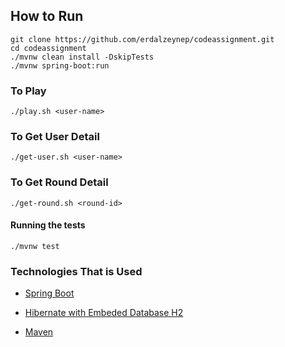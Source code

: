 ## How to Run

```
git clone https://github.com/erdalzeynep/codeassignment.git
cd codeassignment
./mvnw clean install -DskipTests
./mvnw spring-boot:run 
```

### To Play

```
./play.sh <user-name>
```

### To Get User Detail

```
./get-user.sh <user-name>
```

### To Get Round Detail

```
./get-round.sh <round-id>
```

#### Running the tests
```
./mvnw test
```
### Technologies That is Used

* [Spring Boot](https://spring.io/projects/spring-boot)

* [Hibernate with Embeded Database H2](https://hibernate.org/orm/documentation/5.4/)

* [Maven](https://maven.apache.org/)

